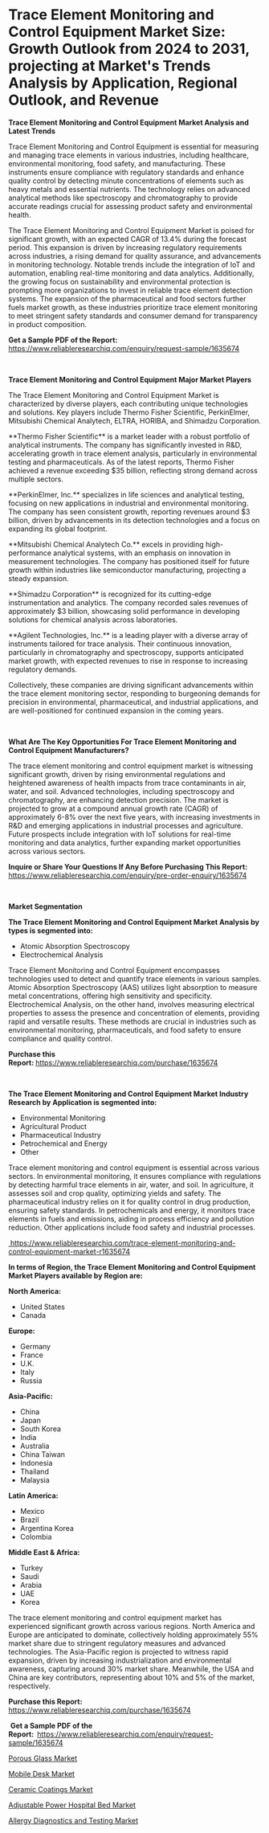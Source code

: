 <p><h1>Trace Element Monitoring and Control Equipment Market Size: Growth Outlook from 2024 to 2031, projecting at Market's Trends Analysis by Application, Regional Outlook, and Revenue</h1></p><p><strong>Trace Element Monitoring and Control Equipment Market Analysis and Latest Trends</strong></p>
<p><p>Trace Element Monitoring and Control Equipment is essential for measuring and managing trace elements in various industries, including healthcare, environmental monitoring, food safety, and manufacturing. These instruments ensure compliance with regulatory standards and enhance quality control by detecting minute concentrations of elements such as heavy metals and essential nutrients. The technology relies on advanced analytical methods like spectroscopy and chromatography to provide accurate readings crucial for assessing product safety and environmental health.</p><p>The Trace Element Monitoring and Control Equipment Market is poised for significant growth, with an expected CAGR of 13.4% during the forecast period. This expansion is driven by increasing regulatory requirements across industries, a rising demand for quality assurance, and advancements in monitoring technology. Notable trends include the integration of IoT and automation, enabling real-time monitoring and data analytics. Additionally, the growing focus on sustainability and environmental protection is prompting more organizations to invest in reliable trace element detection systems. The expansion of the pharmaceutical and food sectors further fuels market growth, as these industries prioritize trace element monitoring to meet stringent safety standards and consumer demand for transparency in product composition.</p></p>
<p><strong>Get a Sample PDF of the Report:&nbsp;</strong> <a href="https://www.reliableresearchiq.com/enquiry/request-sample/1635674">https://www.reliableresearchiq.com/enquiry/request-sample/1635674</a></p>
<p>&nbsp;</p>
<p><strong>Trace Element Monitoring and Control Equipment Major Market Players</strong></p>
<p><p>The Trace Element Monitoring and Control Equipment Market is characterized by diverse players, each contributing unique technologies and solutions. Key players include Thermo Fisher Scientific, PerkinElmer, Mitsubishi Chemical Analytech, ELTRA, HORIBA, and Shimadzu Corporation.</p><p>**Thermo Fisher Scientific** is a market leader with a robust portfolio of analytical instruments. The company has significantly invested in R&D, accelerating growth in trace element analysis, particularly in environmental testing and pharmaceuticals. As of the latest reports, Thermo Fisher achieved a revenue exceeding $35 billion, reflecting strong demand across multiple sectors.</p><p>**PerkinElmer, Inc.** specializes in life sciences and analytical testing, focusing on new applications in industrial and environmental monitoring. The company has seen consistent growth, reporting revenues around $3 billion, driven by advancements in its detection technologies and a focus on expanding its global footprint.</p><p>**Mitsubishi Chemical Analytech Co.** excels in providing high-performance analytical systems, with an emphasis on innovation in measurement technologies. The company has positioned itself for future growth within industries like semiconductor manufacturing, projecting a steady expansion.</p><p>**Shimadzu Corporation** is recognized for its cutting-edge instrumentation and analytics. The company recorded sales revenues of approximately $3 billion, showcasing solid performance in developing solutions for chemical analysis across laboratories.</p><p>**Agilent Technologies, Inc.** is a leading player with a diverse array of instruments tailored for trace analysis. Their continuous innovation, particularly in chromatography and spectroscopy, supports anticipated market growth, with expected revenues to rise in response to increasing regulatory demands.</p><p>Collectively, these companies are driving significant advancements within the trace element monitoring sector, responding to burgeoning demands for precision in environmental, pharmaceutical, and industrial applications, and are well-positioned for continued expansion in the coming years.</p></p>
<p>&nbsp;</p>
<p><strong>What Are The Key Opportunities For Trace Element Monitoring and Control Equipment Manufacturers?</strong></p>
<p><p>The trace element monitoring and control equipment market is witnessing significant growth, driven by rising environmental regulations and heightened awareness of health impacts from trace contaminants in air, water, and soil. Advanced technologies, including spectroscopy and chromatography, are enhancing detection precision. The market is projected to grow at a compound annual growth rate (CAGR) of approximately 6-8% over the next five years, with increasing investments in R&D and emerging applications in industrial processes and agriculture. Future prospects include integration with IoT solutions for real-time monitoring and data analytics, further expanding market opportunities across various sectors.</p></p>
<p><strong>Inquire or Share Your Questions If Any Before Purchasing This Report:</strong> <a href="https://www.reliableresearchiq.com/enquiry/pre-order-enquiry/1635674">https://www.reliableresearchiq.com/enquiry/pre-order-enquiry/1635674</a></p>
<p>&nbsp;</p>
<p><strong>Market Segmentation</strong></p>
<p><strong>The Trace Element Monitoring and Control Equipment Market Analysis by types is segmented into:</strong></p>
<p><ul><li>Atomic Absorption Spectroscopy</li><li>Electrochemical Analysis</li></ul></p>
<p><p>Trace Element Monitoring and Control Equipment encompasses technologies used to detect and quantify trace elements in various samples. Atomic Absorption Spectroscopy (AAS) utilizes light absorption to measure metal concentrations, offering high sensitivity and specificity. Electrochemical Analysis, on the other hand, involves measuring electrical properties to assess the presence and concentration of elements, providing rapid and versatile results. These methods are crucial in industries such as environmental monitoring, pharmaceuticals, and food safety to ensure compliance and quality control.</p></p>
<p><strong>Purchase this Report:&nbsp;</strong><a href="https://www.reliableresearchiq.com/purchase/1635674">https://www.reliableresearchiq.com/purchase/1635674</a></p>
<p>&nbsp;</p>
<p><strong>The Trace Element Monitoring and Control Equipment Market Industry Research by Application is segmented into:</strong></p>
<p><ul><li>Environmental Monitoring</li><li>Agricultural Product</li><li>Pharmaceutical Industry</li><li>Petrochemical and Energy</li><li>Other</li></ul></p>
<p><p>Trace element monitoring and control equipment is essential across various sectors. In environmental monitoring, it ensures compliance with regulations by detecting harmful trace elements in air, water, and soil. In agriculture, it assesses soil and crop quality, optimizing yields and safety. The pharmaceutical industry relies on it for quality control in drug production, ensuring safety standards. In petrochemicals and energy, it monitors trace elements in fuels and emissions, aiding in process efficiency and pollution reduction. Other applications include food safety and industrial processes.</p></p>
<p><a href="https://www.reliableresearchiq.com/trace-element-monitoring-and-control-equipment-market-r1635674">&nbsp;https://www.reliableresearchiq.com/trace-element-monitoring-and-control-equipment-market-r1635674</a></p>
<p><strong>In terms of Region, the Trace Element Monitoring and Control Equipment Market Players available by Region are:</strong></p>
<p>
    <p> <strong> North America: </strong>
        <ul>
            <li>United States</li>
            <li>Canada</li>
        </ul>
        </p> 
    <p> <strong> Europe: </strong>
        <ul>
            <li>Germany</li>
            <li>France</li>
            <li>U.K.</li>
            <li>Italy</li>
            <li>Russia</li>
        </ul>
        </p> 
    <p> <strong> Asia-Pacific: </strong>
        <ul>
            <li>China</li>
            <li>Japan</li>
            <li>South Korea</li>
            <li>India</li>
            <li>Australia</li>
            <li>China Taiwan</li>
            <li>Indonesia</li>
            <li>Thailand</li>
            <li>Malaysia</li>
        </ul>
        </p> 
    <p> <strong> Latin America: </strong>
        <ul>
            <li>Mexico</li>
            <li>Brazil</li>
            <li>Argentina Korea</li>
            <li>Colombia</li>
        </ul>
        </p> 
    <p> <strong> Middle East & Africa: </strong>
        <ul>
            <li>Turkey</li>
            <li>Saudi</li>
            <li>Arabia</li>
            <li>UAE</li>
            <li>Korea</li>
        </ul>
    </p>
    </p>
<p><p>The trace element monitoring and control equipment market has experienced significant growth across various regions. North America and Europe are anticipated to dominate, collectively holding approximately 55% market share due to stringent regulatory measures and advanced technologies. The Asia-Pacific region is projected to witness rapid expansion, driven by increasing industrialization and environmental awareness, capturing around 30% market share. Meanwhile, the USA and China are key contributors, representing about 10% and 5% of the market, respectively.</p></p>
<p><strong>Purchase this Report: </strong><a href="https://www.reliableresearchiq.com/purchase/1635674">https://www.reliableresearchiq.com/purchase/1635674</a></p>
<p>&nbsp;<strong>Get a Sample PDF of the Report:&nbsp;&nbsp;</strong><a href="https://www.reliableresearchiq.com/enquiry/request-sample/1635674">https://www.reliableresearchiq.com/enquiry/request-sample/1635674</a></p>
<p><strong></strong></p>
<p><p><a href="https://www.linkedin.com/pulse/porous-glass-market-growth-segmentation-regional-analysis-yq1ne?trackingId=PJqihYD7Ql6WN5w1zKvnXA%3D%3D">Porous Glass Market</a></p><p><a href="https://issuu.com/reportprime-2/docs/mobile-desk-market-size-2030.pptx_1762b935d30cbb">Mobile Desk Market</a></p><p><a href="https://www.linkedin.com/pulse/ceramic-coatings-industry-insights-report-analyzing-market-pisse?trackingId=Xc3wfyHeRgi7qJK5wLMHRA%3D%3D">Ceramic Coatings Market</a></p><p><a href="https://medium.com/@yrgqgkml71/driving-market-forces-in-the-adjustable-power-hospital-bed-market-market-trends-and-future-7999c49f2dcf">Adjustable Power Hospital Bed Market</a></p><p><a href="https://medium.com/@yrgqgkml71/allergy-diagnostics-and-testing-industry-sector-market-dynamics-and-future-scenarios-2024-2031-675136573117">Allergy Diagnostics and Testing Market</a></p></p>